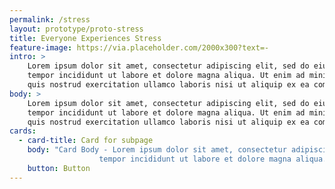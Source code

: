 ```yaml
---
permalink: /stress
layout: prototype/proto-stress
title: Everyone Experiences Stress
feature-image: https://via.placeholder.com/2000x300?text=-
intro: >
    Lorem ipsum dolor sit amet, consectetur adipiscing elit, sed do eiusmod
    tempor incididunt ut labore et dolore magna aliqua. Ut enim ad minim veniam,
    quis nostrud exercitation ullamco laboris nisi ut aliquip ex ea commodo
body: >
    Lorem ipsum dolor sit amet, consectetur adipiscing elit, sed do eiusmod
    tempor incididunt ut labore et dolore magna aliqua. Ut enim ad minim veniam,
    quis nostrud exercitation ullamco laboris nisi ut aliquip ex ea commodo
cards:
  - card-title: Card for subpage
    body: "Card Body - Lorem ipsum dolor sit amet, consectetur adipiscing elit, sed do eiusmod
                    tempor incididunt ut labore et dolore magna aliqua. "
    button: Button
---
```


